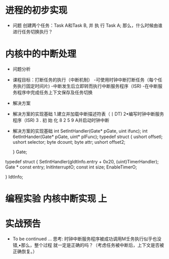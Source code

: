# 进程的初步实现
- 问题
               创建两个任务：Task A和Task B, 并 执 行 Task A;
                       那么，什么时候由谁进行任务切换执行？

# 内核中的中断处理

- 问题分析

- 课程目标：打断任务的执行（中断机制）
     -可使用时钟中断打断任务（每个任务执行固定时间片)
    -中断发生后立即转而执行中断服务程序（ISR)
     -在中断服务程序中完成任务上下文保存及任务切换

- 解决方案

- 解决方案的实现基础
    1.建立并加载中断描述符表（丨DT)
    2•编写时钟中断服务程序（ISR)
    3 . 初 始 化 8 2 5 9 A并启动时钟中断

- 解决方案的实现基础
    int SetIntHandler(Gate* pGate, uint ifunc);
                            int 6etIntHander(Gate* pGate, uint* pIFunc);
   typedef struct {
          ushort offsetl;
          ushort selector;
          byte dcount;
          byte attr;
          ushort offset2;

   } Gate;

typedef struct {            SetIntHandler(gIdtInfo.entry + 0x20, (uint)TimerHandler);
      Gate * const entry;   InitlnterruptO;
      const int size;       EnableTimerO;

} Idtlnfo;

# 编程实验 内核中断实现 上

# 实战预告
-  To be continued ...
       思考:
      时钟中断服务程序被成功调用M壬务执行似乎也没错,•那么，整个过程
       就一定是正确的吗？（考虑任务被中断后，上下文是否被正确恢复。）
